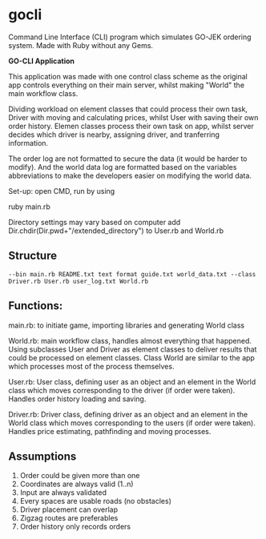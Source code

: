 # gocli
Command Line Interface (CLI) program which simulates GO-JEK ordering system. Made with Ruby without any Gems.

**GO-CLI Application**

This application was made with one control class scheme as the original app controls everything on their main server, whilst making "World" the main workflow class.

Dividing workload on element classes that could process their own task, Driver with moving and calculating prices, whilst User with saving their own order history. Elemen classes process their own task on app, whilst server decides which driver is nearby, assigning driver, and tranferring information.

The order log are not formatted to secure the data (it would be harder to modify). And the world data log are formatted based on the variables abbreviations to make the developers easier on modifying the world data.

Set-up: 
open CMD, run by using

ruby main.rb

Directory settings may vary based on computer
add Dir.chdir(Dir.pwd+"/extended_directory") to User.rb and World.rb

## Structure
``
--bin
main.rb
README.txt
text format guide.txt
world_data.txt
  --class
  Driver.rb
  User.rb
  user_log.txt
  World.rb
``

## Functions:
  main.rb: to initiate game, importing libraries and generating World class

  World.rb: main workflow class, handles almost everything that happened. Using subclasses User and Driver as element classes to deliver results that could be processed on element classes. Class World are similar to the app which processes most of the process themselves.

  User.rb: User class, defining user as an object and an element in the World class which moves corresponding to the driver (if order were taken). Handles order history loading and saving.

  Driver.rb: Driver class, defining driver as an object and an element in the World class which moves corresponding to the users (if order were taken). Handles price estimating, pathfinding and moving processes.

## Assumptions
1. Order could be given more than one
2. Coordinates are always valid (1..n)
3. Input are always validated
4. Every spaces are usable roads (no obstacles)
5. Driver placement can overlap
6. Zigzag routes are preferables
7. Order history only records orders
